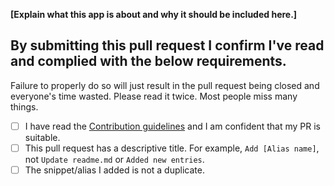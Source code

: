 <!-- Please fill in the **bold** fields, submit the pull request and tick the checkboxes. DO NOT SUBMIT ANYTHING IF YOU FAIL ANY OF THIS RULES -->

**[Explain what this app is about and why it should be included here.]**


## By submitting this pull request I confirm I've read and complied with the below requirements.

Failure to properly do so will just result in the pull request being closed and everyone's time wasted. Please read it twice. Most people miss many things.

- [ ] I have read the [Contribution guidelines](https://github.com/aashutoshrathi/awesome-bashrc/blob/master/CONTRIBUTING.md) and I am confident that my PR is suitable.
- [ ] This pull request has a descriptive title. For example, `Add [Alias name]`, not `Update readme.md` or `Added new entries`.
- [ ] The snippet/alias I added is not a duplicate.
